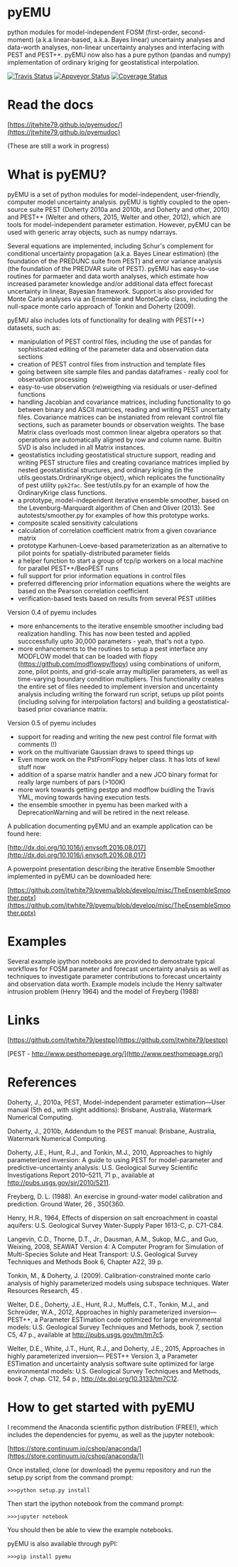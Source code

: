 pyEMU
=====

python modules for model-independent FOSM (first-order, second-moment) (a.k.a linear-based, a.k.a. Bayes linear) uncertainty analyses and data-worth analyses, non-linear uncertainty analyses and interfacing with PEST and PEST++.  pyEMU now also has a pure python (pandas and numpy) implementation of ordinary kriging for geostatistical interpolation.   

[![Travis Status](https://travis-ci.org/jtwhite79/pyemu.svg?branch=develop)](https://travis-ci.org/jtwhite79/pyemu)
[![Appveyor Status](https://ci.appveyor.com/api/projects/status/github/jtwhite79/pyemu?branch=develop&svg=true)](https://ci.appveyor.com/project/jtwhite79/pyemu)
[![Coverage Status](https://coveralls.io/repos/github/jtwhite79/pyemu/badge.svg?branch=develop)](https://coveralls.io/github/jtwhite79/pyemu?branch=develop)

Read the docs
=============

[https://jtwhite79.github.io/pyemudoc/](https://jtwhite79.github.io/pyemudoc)

(These are still a work in progress)

What is pyEMU?
================

pyEMU is a set of python modules for model-independent, user-friendly, computer model uncertainty analysis.  pyEMU is tightly coupled to the open-source suite PEST (Doherty 2010a and 2010b, and Doherty and other, 2010) and PEST++ (Welter and others, 2015, Welter and other, 2012), which are tools for model-independent parameter estimation.  However, pyEMU can be used with generic array objects, such as numpy ndarrays.

Several equations are implemented, including Schur's complement for conditional uncertainty propagation (a.k.a. Bayes Linear estimation) (the foundation of the PREDUNC suite from PEST) and error variance analysis (the foundation of the PREDVAR suite of PEST).  pyEMU has easy-to-use routines for parmaeter and data worth analyses, which estimate how increased parameter knowledge and/or additional data effect forecast uncertainty in linear, Bayesian framework.  Support is also provided for Monte Carlo analyses via an Ensemble and MonteCarlo class, including the null-space monte carlo approach of Tonkin and Doherty (2009).

pyEMU also includes lots of functionality for dealing with PEST(++) datasets, such as:
* manipulation of PEST control files, including the use of pandas for sophisticated editing of the parameter data and observation data sections
* creation of PEST control files from instruction and template files
* going between site sample files and pandas dataframes - really cool for observation processing
* easy-to-use observation (re)weigthing via residuals or user-defined functions
* handling Jacobian and covariance matrices, including functionality to go between binary and ASCII matrices, reading and writing PEST uncertaity files.  Covariance matrices can be instaniated from relevant control file sections, such as parameter bounds or observation weights.  The base Matrix class overloads most common linear algebra operators so that operations are automatically aligned by row and column name.  Builtin SVD is also included in all Matrix instances.
* geostatistics including geostatistical structure support, reading and writing PEST structure files and creating covariance matrices implied by nested geostatistical structures, and ordinary kriging (in the utils.geostats.OrdrinaryKrige object), which replicates the functionality of pest utility ``ppk2fac``. See test/utils.py for an example of how the OrdinaryKrige class functions.
* a prototype, model-independent iterative ensemble smoother, based on the Levenburg-Marquardt algorithm of Chen and Oliver (2013).  See autotests/smoother.py for examples of how this prototype works.
* composite scaled sensitivity calculations
* calculation of correlation coefficient matrix from a given covariance matrix
* prototype Karhunen-Loeve-based parameterization as an alternative to pilot points for spatially-distributed parameter fields
* a helper function to start a group of tcp/ip workers on a local machine for parallel PEST++/BeoPEST runs
* full support for prior information equations in control files
* preferred differencing prior information equations where the weights are based on the Pearson correlation coefficient
* verification-based tests based on results from several PEST utilities

Version 0.4 of pyemu includes

* more enhancements to the iterative ensemble smoother including bad realization handling.  This has now been tested and applied succcessfully upto 30,000 parameters - yeah, that's not a typo.
* more enhancements to the routines to setup a pest interface any MODFLOW model that can be loaded with flopy (https://github.com/modflowpy/flopy) using combinations of uniform, zone, pilot points, and grid-scale array multiplier parameters, as well as time-varying boundary condition multipliers. This functionality creates the entire set of files needed to implement inversion and uncertainty analysis including writing the forward run script, setups up pilot points (including solving for interpolation factors) and building a geostatistical-based prior covariance matrix.

Version 0.5 of pyemu includes

* support for reading and writing the new pest control file format with comments (!)
* work on the multivariate Gaussian draws to speed things up
* Even more work on the PstFromFlopy helper class.  It has lots of kewl stuff now
* addition of a sparse matrix handler and a new JCO binary format for really large numbers of pars (>100K)
* more work towards getting pestpp and modflow buidling the Travis YML, moving towards having execution tests.
* the ensemble smoother in pyemu has been marked with a DeprecationWarning and will be retired in the next release.

A publication documenting pyEMU and an example application can be found here:

[http://dx.doi.org/10.1016/j.envsoft.2016.08.017](http://dx.doi.org/10.1016/j.envsoft.2016.08.017)

A powerpoint presentation describing the iterative Ensemble Smoother implemented in pyEMU can be downloaded here:

[https://github.com/jtwhite79/pyemu/blob/develop/misc/TheEnsembleSmoother.pptx](https://github.com/jtwhite79/pyemu/blob/develop/misc/TheEnsembleSmoother.pptx)

Examples
========

Several example ipython notebooks are provided to demostrate typical workflows for FOSM parameter and forecast uncertainty analysis as well as techniques to investigate parameter contributions to forecast uncertainty and observation data worth. Example models include the Henry saltwater intrusion problem (Henry 1964) and the model of Freyberg (1988)

Links
=====

[https://github.com/jtwhite79/pestpp](https://github.com/jtwhite79/pestpp)

[PEST - http://www.pesthomepage.org/](http://www.pesthomepage.org/)



References
==========

Doherty, J., 2010a, PEST, Model-independent parameter estimation—User manual (5th ed., with slight additions):
Brisbane, Australia, Watermark Numerical Computing.

Doherty, J., 2010b, Addendum to the PEST manual: Brisbane, Australia, Watermark Numerical Computing.

Doherty, J.E., Hunt, R.J., and Tonkin, M.J., 2010, Approaches to highly parameterized inversion: A guide to using PEST for model-parameter and predictive-uncertainty analysis: U.S. Geological Survey Scientific Investigations Report 2010–5211, 71 p., available at http://pubs.usgs.gov/sir/2010/5211.

Freyberg, D. L. (1988). An exercise in ground-water model calibration and prediction. Ground Water, 26 , 350{360.

Henry, H.R., 1964, Effects of dispersion on salt encroachment in coastal aquifers: U.S. Geological Survey Water-Supply Paper 1613-C, p. C71-C84.

Langevin, C.D., Thorne, D.T., Jr., Dausman, A.M., Sukop, M.C., and Guo, Weixing, 2008, SEAWAT Version 4: A Computer Program for Simulation of Multi-Species Solute and Heat Transport: U.S. Geological Survey Techniques and Methods Book 6, Chapter A22, 39 p.

Tonkin, M., & Doherty, J. (2009). Calibration-constrained monte carlo analysis of highly parameterized models using subspace techniques. Water Resources Research, 45 .

Welter, D.E., Doherty, J.E., Hunt, R.J., Muffels, C.T., Tonkin, M.J., and Schreüder, W.A., 2012, Approaches in highly parameterized inversion—PEST++, a Parameter ESTimation code optimized for large environmental models: U.S. Geological Survey Techniques and Methods, book 7, section C5, 47 p., available at http://pubs.usgs.gov/tm/tm7c5.

Welter, D.E., White, J.T., Hunt, R.J., and Doherty, J.E., 2015, Approaches in highly parameterized inversion— PEST++ Version 3, a Parameter ESTimation and uncertainty analysis software suite optimized for large environmental models: U.S. Geological Survey Techniques and Methods, book 7, chap. C12, 54 p., http://dx.doi.org/10.3133/tm7C12.


How to get started with pyEMU
=============================

I recommend the Anaconda scientific python distribution (FREE!), which includes the dependencies for pyemu, as well as the jupyter notebook:

[https://store.continuum.io/cshop/anaconda/](https://store.continuum.io/cshop/anaconda/])

Once installed, clone (or download) the pyemu repository and run the setup.py script from the command prompt:

`>>>python setup.py install`

Then start the ipython notebook from the command prompt:

`>>>jupyter notebook`

You should then be able to view the example notebooks.

pyEMU is also available through pyPI:

`>>>pip install pyemu`



